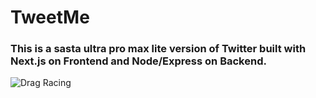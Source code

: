 # TweetMe
### This is a sasta ultra pro max lite version of Twitter built with Next.js on Frontend and Node/Express on Backend.
![Drag Racing](https://res.cloudinary.com/di8g6lksr/image/upload/v1623157583/tweetme_fk06gr.png)
